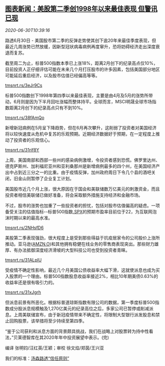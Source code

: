 <!--1593516196000-->
[图表新闻：美股第二季创1998年以来最佳表现 但警讯已现](https://cn.reuters.com/article/graphic-us-stocks-q2-0630-idCNKBS2411JZ)
------

<div><i>2020-06-30T10:39:16</i></div><div class="StandardArticleBody_body"><p>路透6月30日 - 美国股市第二季的反弹走势使其创下逾20年来最佳季度表现，但最近几周涨势已然放缓，因新型冠状病毒病例再度窜升，恐将妨碍经济走出深度衰退而复苏。 </p><p>截至周二为止，标普500指数本季已上涨18%，距离2月创下的纪录高点仅10%，目前投资人正仔细评估可能在未来几个月打压股市的许多因素，包括美国部分地区可能延后重启经济，以及股市估值已经偏高等等。 </p><p><a href="https://tmsnrt.rs/3eJr9Cs">tmsnrt.rs/3eJr9Cs</a> </p><p>标普500指数创下1998年第四季以来最佳表现，主要是由4月及5月的涨势所带动，6月则是因为下半月回吐涨幅而整体持平。全球而言，MSCI明晟全球市场指数距离2月创下的纪录高点只有不到10%。 </p><p><a href="https://tmsnrt.rs/38fAmQo">tmsnrt.rs/38fAmQo</a> </p><p>新增新冠病例在5月呈下降趋势，但在6月再次攀升，这削弱了投资者对美国经济将以较快速度从危机中复苏的乐观预期。近期经济数据好于预期，在一定程度上推动了投资者的乐观信心。 </p><p><a href="https://tmsnrt.rs/31rif8Y">tmsnrt.rs/31rif8Y</a> </p><p>上周，美国南部和西部一些州的感染病例激增，令投资者感到恐慌。佛罗里达州、德克萨斯州、加利福尼亚州和亚利桑那州是新增病例最多的四个州，在美国经济产出中占到近三分之一的比重。由于疫情反弹，加州政府周日下令几个县的酒吧关闭，旧金山则暂停了企业复工计划。 </p><p>美国股市近几个月上涨，很大原因在于国会和美联储数万亿美元的刺激资金，而且投资者相信美联储已做好准备，将会采取额外措施支持经济和金融市场。 </p><p>不过，股市的涨势也加重了一些投资者的担忧，包括对股市估值偏高的疑虑。一项备受关注的估值指标--标普500指数<a href="/investing/markets/index?symbol=.SPX">.SPX</a>的预期市盈率目前位于22，为互联网泡沫时期以来的最高水准。     </p><p><a href="https://tmsnrt.rs/2NHsfD6">tmsnrt.rs/2NHsfD6</a> </p><p>美股第二季表现强劲，很大程度上是受到那些得益于抗疫居家令的公司股价上涨所推动。亚马逊(<span id="symbol_AMZN.O_1"><a href="//www.reuters.com/companies/AMZN.O">AMZN.O</a></span>)和其他拥有稳健在线业务的零售商表现突出。那些财力雄厚、有办法抵御深度经济滑坡的大型科技公司也受到投资者青睐。     </p><p><a href="https://tmsnrt.rs/31ALplU">tmsnrt.rs/31ALplU</a> </p><p>受疫情不确定性影响，最近几个月美国公债收益率大幅下滑，这就使派息也成为买入股票的一个理由。标普500指数股息收益率接近2%，相比10年期美债0.63%的收益率还是很有吸引力的。 </p><p><a href="https://tmsnrt.rs/31xJgrh">tmsnrt.rs/31xJgrh</a> </p><p>但派息前景有所恶化。根据标普道琼斯指数有限公司的数据，第一季度标普500指数成分股派息规模触及1,270亿美元的纪录高位之后，多家公司已暂停或削减派息。上周美联储宣布，由于新冠疫情带来不确定性，将限制大型银行派发股息和禁止回购股票，该举措将至少持续至第四季。 </p><p>“鉴于公司获利和派息方面的背景颇具挑战，我们在战略上对股票转为持中性看法，”贝莱德智库在其2020年年中投资展望中表示。(完)  </p><div class="Attribution_container"><div class="Attribution_attribution"><p class="Attribution_content">编译 张明钧/汪红英/王颖；审校 徐文焰/郑茵/王兴亚 </p></div></div><div class="StandardArticleBody_trustBadgeContainer"><span class="StandardArticleBody_trustBadgeTitle">我们的标准：</span><span class="trustBadgeUrl"><a href="https://www.thomsonreuters.cn/content/dam/openweb/documents/pdf/china/brochures/about-us-1.pdf">汤森路透“信任原则”</a></span></div></div>
